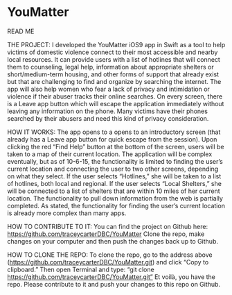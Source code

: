 # YouMatter
READ ME

THE PROJECT:
I developed the YouMatter iOS9 app in Swift as a tool to help victims of domestic violence connect to their most accessible and nearby local resources. It can provide users with a list of hotlines that will connect them to counseling, legal help, information about appropriate shelters or short/medium-term housing, and other forms of support that already exist but that are challenging to find and organize by searching the internet. The app will also help women who fear a lack of privacy and intimidation or violence if their abuser tracks their online searches. On every screen, there is a Leave app button which will escape the application immediately without leaving any information on the phone. Many victims have their phones searched by their abusers and need this kind of privacy consideration.

HOW IT WORKS:
The app opens to a opens to an introductory screen (that already has a Leave app button for quick escape from the session). Upon clicking the red “Find Help” button at the bottom of the screen, users will be taken to a map of their current location. The application will be complex eventually, but as of 10-6-15, the functionality is limited to finding the user’s current location and connecting the user to two other screens, depending on what they select. If the user selects “Hotlines,” she will be taken to a list of hotlines, both local and regional. If the user selects “Local Shelters,” she will be connected to a list of shelters that are within 10 miles of her current location.  The functionality to pull down information from the web is partially completed. As stated, the functionality for finding the user’s current location is already more complex than many apps.

HOW TO CONTRIBUTE TO IT:
You can find the project on Github here: https://github.com/traceycarterDBC/YouMatter
Clone the repo, make changes on your computer and then push the changes back up to Github.

HOW TO CLONE THE REPO:
To clone the repo, go to the address above (https://github.com/traceycarterDBC/YouMatter.git)  and click “Copy to clipboard.” Then open Terminal and type:
“git clone https://github.com/traceycarterDBC/YouMatter.git”  Et voilà, you have the repo. Please contribute to it and push your changes to this repo on Github.
